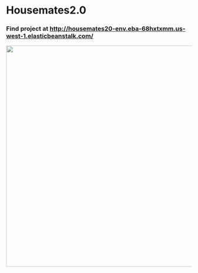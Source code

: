 # Housemates2.0

### Find project at http://housemates20-env.eba-68hxtxmm.us-west-1.elasticbeanstalk.com/

<img src="https://i.imgur.com/528jh0u.png" width ="600">
